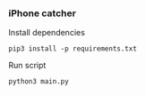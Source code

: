 ### iPhone catcher

Install dependencies

```
pip3 install -p requirements.txt
```
Run script

```
python3 main.py
```